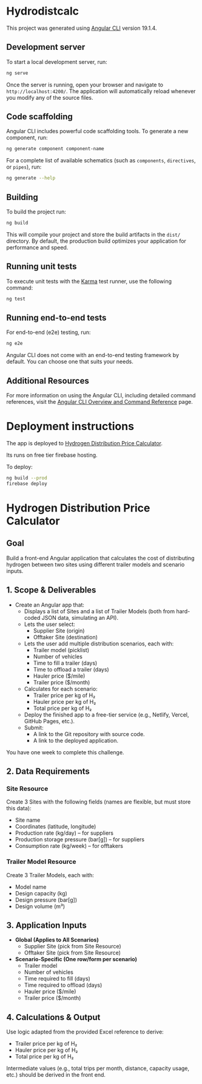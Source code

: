 # Hydrodistcalc

This project was generated using [Angular CLI](https://github.com/angular/angular-cli) version 19.1.4.

## Development server

To start a local development server, run:

```bash
ng serve
```

Once the server is running, open your browser and navigate to `http://localhost:4200/`. The application will automatically reload whenever you modify any of the source files.

## Code scaffolding

Angular CLI includes powerful code scaffolding tools. To generate a new component, run:

```bash
ng generate component component-name
```

For a complete list of available schematics (such as `components`, `directives`, or `pipes`), run:

```bash
ng generate --help
```

## Building

To build the project run:

```bash
ng build
```

This will compile your project and store the build artifacts in the `dist/` directory. By default, the production build optimizes your application for performance and speed.

## Running unit tests

To execute unit tests with the [Karma](https://karma-runner.github.io) test runner, use the following command:

```bash
ng test
```

## Running end-to-end tests

For end-to-end (e2e) testing, run:

```bash
ng e2e
```

Angular CLI does not come with an end-to-end testing framework by default. You can choose one that suits your needs.

## Additional Resources

For more information on using the Angular CLI, including detailed command references, visit the [Angular CLI Overview and Command Reference](https://angular.dev/tools/cli) page.


# Deployment instructions

The app is deployed to [Hydrogen Distribution Price Calculator](https://hydrodist.web.app/).

Its runs on free tier firebase hosting.

To deploy:

```bash
ng build --prod
firebase deploy
```

# Hydrogen Distribution Price Calculator 

## Goal
Build a front-end Angular application that calculates the cost of distributing hydrogen between two sites using different trailer models and scenario inputs.

## 1. Scope & Deliverables
- Create an Angular app that:
  - Displays a list of Sites and a list of Trailer Models (both from hard-coded JSON data, simulating an API).
  - Lets the user select:
    - Supplier Site (origin)
    - Offtaker Site (destination)
  - Lets the user add multiple distribution scenarios, each with:
    - Trailer model (picklist)
    - Number of vehicles
    - Time to fill a trailer (days)
    - Time to offload a trailer (days)
    - Hauler price ($/mile)
    - Trailer price ($/month)
  - Calculates for each scenario:
    - Trailer price per kg of H₂
    - Hauler price per kg of H₂
    - Total price per kg of H₂
  - Deploy the finished app to a free-tier service (e.g., Netlify, Vercel, GitHub Pages, etc.).
  - Submit:
    - A link to the Git repository with source code.
    - A link to the deployed application.

You have one week to complete this challenge.

## 2. Data Requirements

### Site Resource
Create 3 Sites with the following fields (names are flexible, but must store this data):
- Site name
- Coordinates (latitude, longitude)
- Production rate (kg/day) – for suppliers
- Production storage pressure (bar[g]) – for suppliers
- Consumption rate (kg/week) – for offtakers

### Trailer Model Resource
Create 3 Trailer Models, each with:
- Model name
- Design capacity (kg)
- Design pressure (bar[g])
- Design volume (m³)

## 3. Application Inputs
- **Global (Applies to All Scenarios)**
  - Supplier Site (pick from Site Resource)
  - Offtaker Site (pick from Site Resource)
- **Scenario-Specific (One row/form per scenario)**
  - Trailer model
  - Number of vehicles
  - Time required to fill (days)
  - Time required to offload (days)
  - Hauler price ($/mile)
  - Trailer price ($/month)

## 4. Calculations & Output
Use logic adapted from the provided Excel reference to derive:
- Trailer price per kg of H₂
- Hauler price per kg of H₂
- Total price per kg of H₂

Intermediate values (e.g., total trips per month, distance, capacity usage, etc.) should be derived in the front end.

